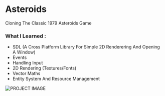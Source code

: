 # Asteroids
Cloning The Classic 1979 Asteroids Game

### What I Learned :

- SDL (A Cross Platform Library For Simple 2D Renderering And Opening A Window)
- Events
- Handling Input 
- 2D Rendering (Textures/Fonts)
- Vector Maths
- Entity System And Resource Management

![PROJECT IMAGE](https://github.com/ProjectElon/Dusty/blob/master/images/ScreenShot.PNG)

